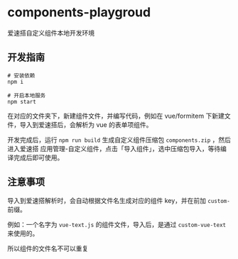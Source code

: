 # components-playgroud

爱速搭自定义组件本地开发环境

## 开发指南

```
# 安装依赖
npm i

# 开启本地服务
npm start
```

在对应的文件夹下，新建组件文件，并编写代码，例如在 vue/formitem 下新建文件，导入到爱速搭后，会解析为 vue 的表单项组件。

开发完成后，运行 `npm run build` 生成自定义组件压缩包 `components.zip` ，然后进入爱速搭 应用管理-自定义组件，点击「导入组件」，选中压缩包导入，等待编译完成后即可使用。

## 注意事项

导入到爱速搭解析时，会自动根据文件名生成对应的组件 key，并在前加 `custom-` 前缀。

例如：一个名字为 `vue-text.js` 的组件文件，导入后，是通过 `custom-vue-text` 来使用的。

所以组件的文件名不可以重复
